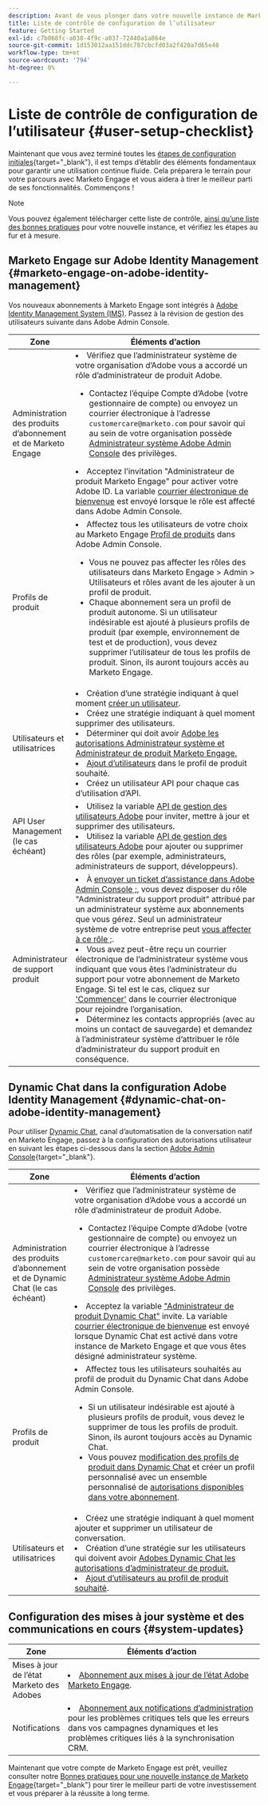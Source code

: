 ```yaml
---
description: Avant de vous plonger dans votre nouvelle instance de Marketo Engage, vous devez suivre quelques étapes fondamentales pour une utilisation continue. Ces étapes incluent la configuration du compte utilisateur, la configuration de l’administrateur et l’abonnement aux mises à jour système en cours.
title: Liste de contrôle de configuration de l’utilisateur
feature: Getting Started
exl-id: c7b068fc-a038-4f9c-a037-72440a1a864e
source-git-commit: 1d153012aa151ddc787cbcfd03a2f420a7d65e48
workflow-type: tm+mt
source-wordcount: '794'
ht-degree: 0%

---
```


# Liste de contrôle de configuration de l’utilisateur {#user-setup-checklist}

Maintenant que vous avez terminé toutes les [étapes de configuration initiales](/help/marketo/getting-started/initial-setup/setup-steps.md){target="_blank"}, il est temps d’établir des éléments fondamentaux pour garantir une utilisation continue fluide. Cela préparera le terrain pour votre parcours avec Marketo Engage et vous aidera à tirer le meilleur parti de ses fonctionnalités. Commençons !

>[!NOTE]
>
>Vous pouvez également télécharger cette liste de contrôle, [ainsi qu’une liste des bonnes pratiques](/help/marketo/getting-started/implementing-a-new-marketo-engage-instance/assets/adobe-marketo-engage-new-instance-admin-checklist.xlsx) pour votre nouvelle instance, et vérifiez les étapes au fur et à mesure.

## Marketo Engage sur Adobe Identity Management {#marketo-engage-on-adobe-identity-management}

Vos nouveaux abonnements à Marketo Engage sont intégrés à [Adobe Identity Management System (IMS)](https://experienceleague.adobe.com/docs/marketo/using/product-docs/administration/marketo-with-adobe-identity/adobe-identity-management-overview.html). Passez à la révision de gestion des utilisateurs suivante dans Adobe Admin Console.

<table>
<thead>
  <tr>
    <th style="width:20%">Zone</th>
    <th style="width:80%">Éléments d’action</th>
  </tr>
</thead>
<tbody>
  <tr>
    <td>Administration des produits d’abonnement et de Marketo Engage</td>
    <td><li>Vérifiez que l’administrateur système de votre organisation d’Adobe vous a accordé un rôle d’administrateur de produit Adobe.</li>  
    <ul>
    <li>Contactez l’équipe Compte d’Adobe (votre gestionnaire de compte) ou envoyez un courrier électronique à l’adresse <code>customercare@marketo.com</code> pour savoir qui au sein de votre organisation possède <a href="https://experienceleague.adobe.com/docs/marketo/using/product-docs/administration/marketo-with-adobe-identity/adobe-identity-management-overview.html">Administrateur système Adobe Admin Console</a> des privilèges.</li></ul>
    <li>Acceptez l’invitation "Administrateur de produit Marketo Engage" pour activer votre Adobe ID. La variable <a href="https://experienceleague.adobe.com/docs/marketo/using/product-docs/administration/marketo-with-adobe-identity/admin-setup.html?lang=en#create-a-product-profile">courrier électronique de bienvenue</a> est envoyé lorsque le rôle est affecté dans Adobe Admin Console.</li></td>
  </tr>
  <tr>
    <td>Profils de produit</td>
    <td><li>Affectez tous les utilisateurs de votre choix au Marketo Engage <a href="https://experienceleague.adobe.com/en/docs/marketo/using/product-docs/administration/marketo-with-adobe-identity/admin-setup#create-a-product-profile">Profil de produits</a> dans Adobe Admin Console.</li>
    <ul>
    <li>Vous ne pouvez pas affecter les rôles des utilisateurs dans Marketo Engage &gt; Admin &gt; Utilisateurs et rôles avant de les ajouter à un profil de produit.</li>
    <li>Chaque abonnement sera un profil de produit autonome. Si un utilisateur indésirable est ajouté à plusieurs profils de produit (par exemple, environnement de test et de production), vous devez supprimer l’utilisateur de tous les profils de produit. Sinon, ils auront toujours accès au Marketo Engage.</li></ul></td>
  </tr>
  <tr>
    <td>Utilisateurs et utilisatrices</td>
    <td><li>Création d’une stratégie indiquant à quel moment <a href="https://experienceleague.adobe.com/docs/marketo/using/product-docs/administration/marketo-with-adobe-identity/add-or-remove-a-user.html">créer un utilisateur</a>.</li> <li>Créez une stratégie indiquant à quel moment supprimer des utilisateurs.</li>
    <li>Déterminer qui doit avoir <a href="https://experienceleague.adobe.com/docs/marketo/using/product-docs/administration/marketo-with-adobe-identity/adobe-identity-management-overview.html">Adobe les autorisations Administrateur système et Administrateur de produit Marketo Engage.</a> <li><a href="https://experienceleague.adobe.com/en/docs/marketo/using/product-docs/administration/marketo-with-adobe-identity/add-or-remove-a-user">Ajout d’utilisateurs</a> dans le profil de produit souhaité.</li>
    <li>Créez un utilisateur API pour chaque cas d’utilisation d’API.</li></td>
  </tr>
  <tr>
    <td>API User Management (le cas échéant)</td>
    <td><li>Utilisez la variable <a href="https://www.adobe.io/apis/experienceplatform/umapi-new.html">API de gestion des utilisateurs Adobe</a> pour inviter, mettre à jour et supprimer des utilisateurs.</li>
    <li>Utilisez la variable <a href="https://developer.adobe.com/umapi/">API de gestion des utilisateurs Adobe</a> pour ajouter ou supprimer des rôles (par exemple, administrateurs, administrateurs de support, développeurs).</li>
    </td>
  </tr>
  <tr>
    <td>Administrateur de support produit</td>
    <td><li>À <a href="https://experienceleague.adobe.com/docs/customer-one/using/home.html#create-a-support-ticket-with-admin-console">envoyer un ticket d’assistance dans Adobe Admin Console ;</a>, vous devez disposer du rôle "Administrateur du support produit" attribué par un administrateur système aux abonnements que vous gérez. Seul un administrateur système de votre entreprise peut <a href="https://experienceleague.adobe.com/docs/customer-one/using/home.html#assign-the-support-admin-role">vous affecter à ce rôle ;</a>.</li>
    <li>Vous avez peut-être reçu un courrier électronique de l’administrateur système vous indiquant que vous êtes l’administrateur du support pour votre abonnement de Marketo Engage. Si tel est le cas, cliquez sur <a href="https://experienceleague.adobe.com/en/docs/customer-one/using/home#assign-the-support-admin-role">'Commencer'</a> dans le courrier électronique pour rejoindre l’organisation.</li>
    <li>Déterminez les contacts appropriés (avec au moins un contact de sauvegarde) et demandez à l’administrateur système d’attribuer le rôle d’administrateur du support produit en conséquence.</li></td>
  </tr>
</tbody>
</table>

## Dynamic Chat dans la configuration Adobe Identity Management {#dynamic-chat-on-adobe-identity-management}

Pour utiliser [Dynamic Chat](https://experienceleague.adobe.com/docs/marketo/using/product-docs/demand-generation/dynamic-chat/dynamic-chat-overview.html), canal d’automatisation de la conversation natif en Marketo Engage, passez à la configuration des autorisations utilisateur en suivant les étapes ci-dessous dans la section [Adobe Admin Console](https://adminconsole.adobe.com/){target="_blank"}.

<table>
<thead>
  <tr>
    <th style="width:20%">Zone</th>
    <th style="width:80%">Éléments d’action</th>
  </tr>
</thead>
<tbody>
  <tr>
    <td>Administration des produits d’abonnement et de Dynamic Chat (le cas échéant)</td>
    <td><li>Vérifiez que l’administrateur système de votre organisation d’Adobe vous a accordé un rôle d’administrateur de produit Adobe.</li> 
    <ul><li>Contactez l’équipe Compte d’Adobe (votre gestionnaire de compte) ou envoyez un courrier électronique à l’adresse <code>customercare@marketo.com</code> pour savoir qui au sein de votre organisation possède <a href="https://experienceleague.adobe.com/docs/marketo/using/product-docs/administration/marketo-with-adobe-identity/adobe-identity-management-overview.html">Administrateur système Adobe Admin Console</a> des privilèges.</li></ul>
    <li>Acceptez la variable <a href="https://experienceleague.adobe.com/docs/marketo/using/product-docs/demand-generation/dynamic-chat/setup-and-configuration/initial-setup.html">"Administrateur de produit Dynamic Chat"</a> invite. La variable <a href="https://experienceleague.adobe.com/docs/marketo/using/product-docs/demand-generation/dynamic-chat/setup-and-configuration/initial-setup.html">courrier électronique de bienvenue</a> est envoyé lorsque Dynamic Chat est activé dans votre instance de Marketo Engage et que vous êtes désigné administrateur système.</li></td>
  </tr>
  <tr>
    <td>Profils de produit</td>
    <td><li>Affectez tous les utilisateurs souhaités au profil de produit du Dynamic Chat dans Adobe Admin Console.</li> 
    <ul>
    <li>Si un utilisateur indésirable est ajouté à plusieurs profils de produit, vous devez le supprimer de tous les profils de produit. Sinon, ils auront toujours accès au Dynamic Chat.</li>
    <li>Vous pouvez <a href="https://experienceleague.adobe.com/en/docs/marketo/using/product-docs/demand-generation/dynamic-chat/setup-and-configuration/permissions#edit-existing-permissions">modification des profils de produit dans Dynamic Chat</a> et créer un profil personnalisé avec un ensemble personnalisé de <a href="https://experienceleague.adobe.com/en/docs/marketo/using/product-docs/demand-generation/dynamic-chat/setup-and-configuration/permissions#list-of-permissions">autorisations disponibles dans votre abonnement</a>.</li></td>
  </tr>
  <tr>
    <td>Utilisateurs et utilisatrices</td>
    <td><li>Créez une stratégie indiquant à quel moment ajouter et supprimer un utilisateur de conversation.</li>
    <li>Création d’une stratégie sur les utilisateurs qui doivent avoir <a href="https://experienceleague.adobe.com/en/docs/marketo/using/product-docs/demand-generation/dynamic-chat/setup-and-configuration/initial-setup#access-admin-console">Adobes Dynamic Chat les autorisations d’administrateur de produit.</a></li>
    <li><a href="https://experienceleague.adobe.com/en/docs/marketo/using/product-docs/demand-generation/dynamic-chat/setup-and-configuration/add-or-remove-chat-users#add-a-chat-user">Ajout d’utilisateurs au profil de produit souhaité</a>.</li></td>
  </tr>
</tbody>
</table>

## Configuration des mises à jour système et des communications en cours {#system-updates}

<table>
<thead>
  <tr>
    <th style="width:20%">Zone</th>
    <th style="width:80%">Éléments d’action</th>
  </tr>
</thead>
<tbody>
  <tr>
    <td>Mises à jour de l’état Marketo des Adobes</td>
    <td><li><a href="https://status.adobe.com/cloud/experience_cloud">Abonnement aux mises à jour de l’état Adobe Marketo Engage</a>.</li></td>
  </tr>
  <tr>
    <td>Notifications</td>
    <td><li><a href="https://experienceleague.adobe.com/en/docs/marketo/using/product-docs/core-marketo-concepts/miscellaneous/understanding-notifications#subscribe-to-notifications">Abonnement aux notifications d’administration</a> pour les problèmes critiques tels que les erreurs dans vos campagnes dynamiques et les problèmes critiques liés à la synchronisation CRM.</li></td>
  </tr>
</tbody>
</table>

<p>

Maintenant que votre compte de Marketo Engage est prêt, veuillez consulter notre [Bonnes pratiques pour une nouvelle instance de Marketo Engage](/help/marketo/getting-started/implementing-a-new-marketo-engage-instance/where-to-start.md){target="_blank"} pour tirer le meilleur parti de votre investissement et vous préparer à la réussite à long terme.
